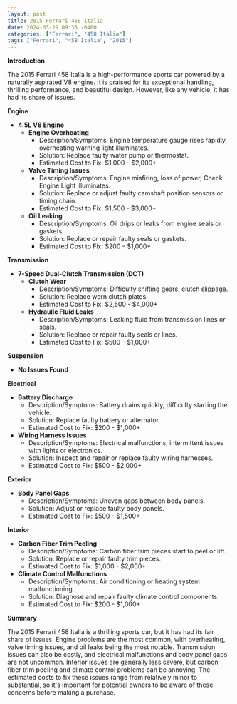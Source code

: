```yaml
---
layout: post
title: 2015 Ferrari 458 Italia
date: 2024-03-29 09:35 -0400
categories: ["Ferrari", "458 Italia"]
tags: ["Ferrari", "458 Italia", "2015"]
---
```

**Introduction**

The 2015 Ferrari 458 Italia is a high-performance sports car powered by a naturally aspirated V8 engine. It is praised for its exceptional handling, thrilling performance, and beautiful design. However, like any vehicle, it has had its share of issues.

**Engine**

* **4.5L V8 Engine**
    * **Engine Overheating**
        * Description/Symptoms: Engine temperature gauge rises rapidly, overheating warning light illuminates.
        * Solution: Replace faulty water pump or thermostat.
        * Estimated Cost to Fix: $1,000 - $2,000+
    * **Valve Timing Issues**
        * Description/Symptoms: Engine misfiring, loss of power, Check Engine Light illuminates.
        * Solution: Replace or adjust faulty camshaft position sensors or timing chain.
        * Estimated Cost to Fix: $1,500 - $3,000+
    * **Oil Leaking**
        * Description/Symptoms: Oil drips or leaks from engine seals or gaskets.
        * Solution: Replace or repair faulty seals or gaskets.
        * Estimated Cost to Fix: $200 - $1,000+

**Transmission**

* **7-Speed Dual-Clutch Transmission (DCT)**
    * **Clutch Wear**
        * Description/Symptoms: Difficulty shifting gears, clutch slippage.
        * Solution: Replace worn clutch plates.
        * Estimated Cost to Fix: $2,500 - $4,000+
    * **Hydraulic Fluid Leaks**
        * Description/Symptoms: Leaking fluid from transmission lines or seals.
        * Solution: Replace or repair faulty seals or lines.
        * Estimated Cost to Fix: $500 - $1,000+

**Suspension**

* **No Issues Found**

**Electrical**

* **Battery Discharge**
    * Description/Symptoms: Battery drains quickly, difficulty starting the vehicle.
    * Solution: Replace faulty battery or alternator.
    * Estimated Cost to Fix: $200 - $1,000+
* **Wiring Harness Issues**
    * Description/Symptoms: Electrical malfunctions, intermittent issues with lights or electronics.
    * Solution: Inspect and repair or replace faulty wiring harnesses.
    * Estimated Cost to Fix: $500 - $2,000+

**Exterior**

* **Body Panel Gaps**
    * Description/Symptoms: Uneven gaps between body panels.
    * Solution: Adjust or replace faulty body panels.
    * Estimated Cost to Fix: $500 - $1,500+

**Interior**

* **Carbon Fiber Trim Peeling**
    * Description/Symptoms: Carbon fiber trim pieces start to peel or lift.
    * Solution: Replace or repair faulty trim pieces.
    * Estimated Cost to Fix: $1,000 - $2,000+
* **Climate Control Malfunctions**
    * Description/Symptoms: Air conditioning or heating system malfunctioning.
    * Solution: Diagnose and repair faulty climate control components.
    * Estimated Cost to Fix: $200 - $1,000+

**Summary**

The 2015 Ferrari 458 Italia is a thrilling sports car, but it has had its fair share of issues. Engine problems are the most common, with overheating, valve timing issues, and oil leaks being the most notable. Transmission issues can also be costly, and electrical malfunctions and body panel gaps are not uncommon. Interior issues are generally less severe, but carbon fiber trim peeling and climate control problems can be annoying. The estimated costs to fix these issues range from relatively minor to substantial, so it's important for potential owners to be aware of these concerns before making a purchase.
